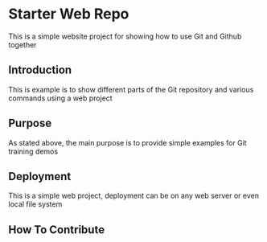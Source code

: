 # Starter Web Repo

This is a simple website project for showing how to use Git and Github together

## Introduction

This is example is to show different parts of the Git repository and various commands using a web project

## Purpose

As stated above, the main purpose is to provide simple examples for Git training demos

## Deployment


This is a simple web project, deployment can be on any web server or even local file system


## How To Contribute

